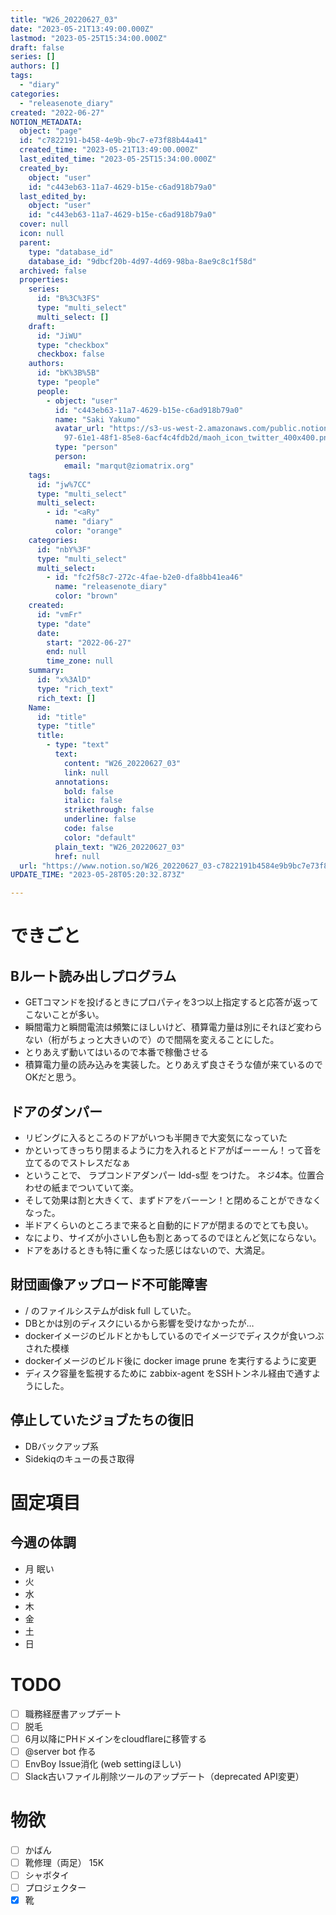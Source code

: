 ```yaml
---
title: "W26_20220627_03"
date: "2023-05-21T13:49:00.000Z"
lastmod: "2023-05-25T15:34:00.000Z"
draft: false
series: []
authors: []
tags:
  - "diary"
categories:
  - "releasenote_diary"
created: "2022-06-27"
NOTION_METADATA:
  object: "page"
  id: "c7822191-b458-4e9b-9bc7-e73f88b44a41"
  created_time: "2023-05-21T13:49:00.000Z"
  last_edited_time: "2023-05-25T15:34:00.000Z"
  created_by:
    object: "user"
    id: "c443eb63-11a7-4629-b15e-c6ad918b79a0"
  last_edited_by:
    object: "user"
    id: "c443eb63-11a7-4629-b15e-c6ad918b79a0"
  cover: null
  icon: null
  parent:
    type: "database_id"
    database_id: "9dbcf20b-4d97-4d69-98ba-8ae9c8c1f58d"
  archived: false
  properties:
    series:
      id: "B%3C%3FS"
      type: "multi_select"
      multi_select: []
    draft:
      id: "JiWU"
      type: "checkbox"
      checkbox: false
    authors:
      id: "bK%3B%5B"
      type: "people"
      people:
        - object: "user"
          id: "c443eb63-11a7-4629-b15e-c6ad918b79a0"
          name: "Saki Yakumo"
          avatar_url: "https://s3-us-west-2.amazonaws.com/public.notion-static.com/3ad1c4\
            97-61e1-48f1-85e8-6acf4c4fdb2d/maoh_icon_twitter_400x400.png"
          type: "person"
          person:
            email: "marqut@ziomatrix.org"
    tags:
      id: "jw%7CC"
      type: "multi_select"
      multi_select:
        - id: "<aRy"
          name: "diary"
          color: "orange"
    categories:
      id: "nbY%3F"
      type: "multi_select"
      multi_select:
        - id: "fc2f58c7-272c-4fae-b2e0-dfa8bb41ea46"
          name: "releasenote_diary"
          color: "brown"
    created:
      id: "vmFr"
      type: "date"
      date:
        start: "2022-06-27"
        end: null
        time_zone: null
    summary:
      id: "x%3AlD"
      type: "rich_text"
      rich_text: []
    Name:
      id: "title"
      type: "title"
      title:
        - type: "text"
          text:
            content: "W26_20220627_03"
            link: null
          annotations:
            bold: false
            italic: false
            strikethrough: false
            underline: false
            code: false
            color: "default"
          plain_text: "W26_20220627_03"
          href: null
  url: "https://www.notion.so/W26_20220627_03-c7822191b4584e9b9bc7e73f88b44a41"
UPDATE_TIME: "2023-05-28T05:20:32.873Z"

---
```

<link rel="stylesheet" href="https://cdn.jsdelivr.net/npm/katex@0.16.2/dist/katex.min.css" integrity="sha384-bYdxxUwYipFNohQlHt0bjN/LCpueqWz13HufFEV1SUatKs1cm4L6fFgCi1jT643X" crossorigin="anonymous">


# できごと


## Bルート読み出しプログラム

- GETコマンドを投げるときにプロパティを3つ以上指定すると応答が返ってこないことが多い。
- 瞬間電力と瞬間電流は頻繁にほしいけど、積算電力量は別にそれほど変わらない（桁がちょっと大きいので）ので間隔を変えることにした。
- とりあえず動いてはいるので本番で稼働させる
- 積算電力量の読み込みを実装した。とりあえず良さそうな値が来ているのでOKだと思う。

## ドアのダンパー

- リビングに入るところのドアがいつも半開きで大変気になっていた
- かといってきっちり閉まるように力を入れるとドアがばーーーん！って音を立てるのでストレスだなぁ
- ということで、 ラプコンドアダンパー ldd-s型 をつけた。 ネジ4本。位置合わせの紙までついていて楽。
- そして効果は割と大きくて、まずドアをバーーン！と閉めることができなくなった。
- 半ドアくらいのところまで来ると自動的にドアが閉まるのでとても良い。
- なにより、サイズが小さいし色も割とあってるのでほとんど気にならない。
- ドアをあけるときも特に重くなった感じはないので、大満足。

## 財団画像アップロード不可能障害

- / のファイルシステムがdisk full していた。
- DBとかは別のディスクにいるから影響を受けなかったが…
- dockerイメージのビルドとかもしているのでイメージでディスクが食いつぶされた模様
- dockerイメージのビルド後に docker image prune を実行するように変更
- ディスク容量を監視するために zabbix-agent をSSHトンネル経由で通すようにした。

## 停止していたジョブたちの復旧

- DBバックアップ系
- Sidekiqのキューの長さ取得

# 固定項目


## 今週の体調

- 月 眠い
- 火
- 水
- 木
- 金
- 土
- 日

# TODO

- [ ] 職務経歴書アップデート
- [ ] 脱毛
- [ ] 6月以降にPHドメインをcloudflareに移管する
- [ ] @server bot 作る
- [ ] EnvBoy Issue消化 (web settingほしい)
- [ ] Slack古いファイル削除ツールのアップデート（deprecated API変更）

# 物欲

- [ ] かばん
- [ ] 靴修理（両足） 15K
- [ ] シャボタイ
- [ ] プロジェクター
- [x] 靴
